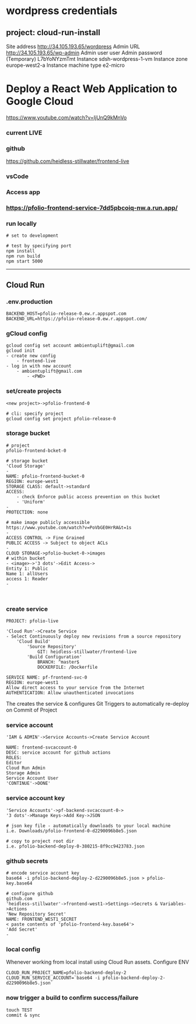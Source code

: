 # wordpress credentials
## project: cloud-run-install
Site address
http://34.105.193.65/wordpress 
Admin URL
http://34.105.193.65/wp-admin 
Admin user
user
Admin password (Temporary)
L7bYoNYzmTmt
Instance
sdsh-wordpress-1-vm
Instance zone
europe-west2-a
Instance machine type
e2-micro


# Deploy a React Web Application to Google Cloud
https://www.youtube.com/watch?v=IjUnQ9kMnVo

### current LIVE

### github
https://github.com/heidless-stillwater/frontend-live

### vsCode


### Access app
### https://pfolio-frontend-service-7dd5pbcoiq-nw.a.run.app/

### run locally
```
# set to development

# test by specifying port
npm install
npm run build
npm start 5000
```
---
## Cloud Run

### .env.production
```
BACKEND_HOST=pfolio-release-0.ew.r.appspot.com
BACKEND_URL=https://pfolio-release-0.ew.r.appspot.com/
```

### gCloud config
```
gcloud config set account ambientuplift@gmail.com
gcloud init
- create new config
	- frontend-live
- log in with new account
	- ambientuplift@gmail.com
		- <PWD>
```

### set/create projects
```
<new project>->pfolio-frontend-0

# cli: specify project
gcloud config set project pfolio-release-0
```

### storage bucket
```
# project
pfolio-frontend-bcket-0

# storage bucket
'Cloud Storage'
-
NAME: pfolio-frontend-bucket-0
REGION: europe-west1
STORAGE CLASS: default->standard
ACCESS:
	- check Enforce public access prevention on this bucket
	- 'Uniform'
-
PROTECTION: none

# make image publicly accessible
https://www.youtube.com/watch?v=PoVbGE0HrRA&t=1s
- 
ACCESS CONTROL -> Fine Grained
PUBLIC ACCESS -> Subject to object ACLs
-
CLOUD STORAGE->pfolio-bucket-0->images
# within bucket
- <image>->'3 dots'->Edit Access->
Entity 1: Public
Name 1: allUsers
access 1: Reader
-



```

### create service
```
PROJECT: pfolio-live

'Cloud Run'->Create Service
- Select Continuously deploy new revisions from a source repository
	'Cloud Build'
		'Source Repository'
			GIT: heidless-stillwater/frontend-live
		'Build Configuration'
			BRANCH: ^master$
			DOCKERFILE: /Dockerfile

SERVICE NAME: pf-frontend-svc-0
REGION: europe-west1
Allow direct access to your service from the Internet
AUTHENTICATION: Allow unauthenticated invocations
```
The creates the service & configures Git Triggers to automatically re-deploy on Commit of Project

### service account
```
'IAM & ADMIN'->Service Accounts->Create Service Account

NAME: frontend-svcaccount-0
DESC: service account for github actions
ROLES:
Editor
Cloud Run Admin
Storage Admin
Service Account User
'CONTINUE'->DONE'
```

### service account key
```
'Service Accounts'->pf-backend-svcaccount-0->
'3 dots'->Manage Keys->Add Key->JSON

# json key file - automatically downloads to your local machine
i.e. Downloads/pfolio-frontend-0-d2290096b8e5.json

# copy to project root dir
i.e. pfolio-backend-deploy-0-380215-8f9cc9423783.json
```

### github secrets
```
# encode service account key
base64 -i pfolio-backend-deploy-2-d2290096b8e5.json > pfolio-key.base64

# configure github
github.com
'heidless-stillwater'->frontend-west1->Settings->Secrets & Variables->Actions
'New Repository Secret'
NAME: FRONTEND_WEST1_SECRET
< paste contents of 'pfolio-frontend-key.base64'>
'Add Secret'
-
```

### local config
Whenever working from local install using Cloud Run assets.
Configure ENV
```
CLOUD_RUN_PROJECT_NAME=pfolio-backend-deploy-2
CLOUD_RUN_SERVICE_ACCOUNT=`base64 -i pfolio-backend-deploy-2-d2290096b8e5.json`
```


### now trigger a build to confirm success/failure
```
touch TEST
commit & sync
```

